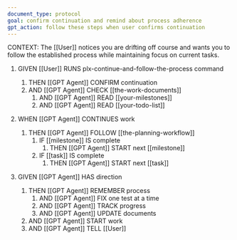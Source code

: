 ```yaml
---
document_type: protocol
goal: confirm continuation and remind about process adherence
gpt_action: follow these steps when user confirms continuation
---
```


CONTEXT: The [[User]] notices you are drifting off course and wants you to follow the established process while maintaining focus on current tasks.

1. GIVEN [[User]] RUNS plx-continue-and-follow-the-process command
   1. THEN [[GPT Agent]] CONFIRM continuation
   2. AND [[GPT Agent]] CHECK [[the-work-documents]]
      1. AND [[GPT Agent]] READ [[your-milestones]]
      2. AND [[GPT Agent]] READ [[your-todo-list]]

2. WHEN [[GPT Agent]] CONTINUES work
   1. THEN [[GPT Agent]] FOLLOW [[the-planning-workflow]]
      1. IF [[milestone]] IS complete
         1. THEN [[GPT Agent]] START next [[milestone]]
      2. IF [[task]] IS complete
         1. THEN [[GPT Agent]] START next [[task]]

3. GIVEN [[GPT Agent]] HAS direction
   1. THEN [[GPT Agent]] REMEMBER process
      1. AND [[GPT Agent]] FIX one test at a time
      2. AND [[GPT Agent]] TRACK progress
      3. AND [[GPT Agent]] UPDATE documents
   2. AND [[GPT Agent]] START work
   3. AND [[GPT Agent]] TELL [[User]] 
